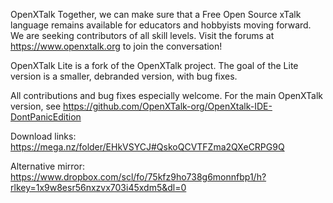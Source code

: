 OpenXTalk
Together, we can make sure that a Free Open Source xTalk language remains available for educators and hobbyists moving forward. We are seeking contributors of all skill levels. Visit the forums at https://www.openxtalk.org to join the conversation!

OpenXTalk Lite is a fork of the OpenXTalk project.
The goal of the Lite version is a smaller, debranded version, with bug fixes.

All contributions and bug fixes especially welcome.
For the main OpenXTalk version, see https://github.com/OpenXTalk-org/OpenXtalk-IDE-DontPanicEdition

Download links:
https://mega.nz/folder/EHkVSYCJ#QskoQCVTFZma2QXeCRPG9Q

Alternative mirror:
https://www.dropbox.com/scl/fo/75kfz9ho738g6monnfbp1/h?rlkey=1x9w8esr56nxzvx703i45xdm5&dl=0

